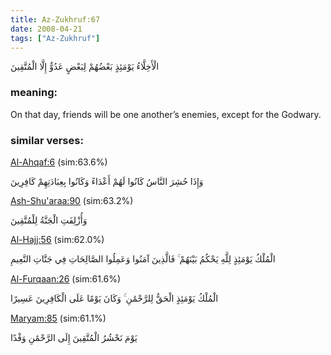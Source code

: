 ```yaml
---
title: Az-Zukhruf:67
date: 2008-04-21
tags: ["Az-Zukhruf"]
---
```

الْأَخِلَّاءُ يَوْمَئِذٍ بَعْضُهُمْ لِبَعْضٍ عَدُوٌّ إِلَّا الْمُتَّقِينَ
### meaning: 
On that day, friends will be one another’s enemies, except for the Godwary.
### similar verses: 

[Al-Ahqaf:6](/46/6) (sim:63.6%)

وَإِذَا حُشِرَ النَّاسُ كَانُوا لَهُمْ أَعْدَاءً وَكَانُوا بِعِبَادَتِهِمْ كَافِرِينَ

[Ash-Shu'araa:90](/26/90) (sim:63.2%)

وَأُزْلِفَتِ الْجَنَّةُ لِلْمُتَّقِينَ

[Al-Hajj:56](/22/56) (sim:62.0%)

الْمُلْكُ يَوْمَئِذٍ لِلَّهِ يَحْكُمُ بَيْنَهُمْ ۚ فَالَّذِينَ آمَنُوا وَعَمِلُوا الصَّالِحَاتِ فِي جَنَّاتِ النَّعِيمِ

[Al-Furqaan:26](/25/26) (sim:61.6%)

الْمُلْكُ يَوْمَئِذٍ الْحَقُّ لِلرَّحْمَٰنِ ۚ وَكَانَ يَوْمًا عَلَى الْكَافِرِينَ عَسِيرًا

[Maryam:85](/19/85) (sim:61.1%)

يَوْمَ نَحْشُرُ الْمُتَّقِينَ إِلَى الرَّحْمَٰنِ وَفْدًا
